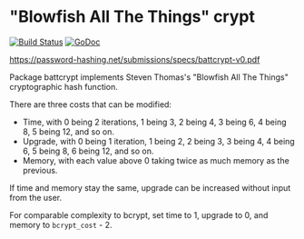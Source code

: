 "Blowfish All The Things" crypt
===============================

[![Build Status](https://drone.io/github.com/BenLubar/battcrypt/status.png)](https://drone.io/github.com/BenLubar/battcrypt/latest)
[![GoDoc](https://godoc.org/github.com/BenLubar/battcrypt?status.svg)](https://godoc.org/github.com/BenLubar/battcrypt)

https://password-hashing.net/submissions/specs/battcrypt-v0.pdf

Package battcrypt implements Steven Thomas's "Blowfish All The Things"
cryptographic hash function.

There are three costs that can be modified:

- Time, with 0 being 2 iterations, 1 being 3, 2 being 4, 3 being 6, 4 being
  8, 5 being 12, and so on.
- Upgrade, with 0 being 1 iteration, 1 being 2, 2 being 3, 3 being 4, 4
  being 6, 5 being 8, 6 being 12, and so on.
- Memory, with each value above 0 taking twice as much memory as the
  previous.

If time and memory stay the same, upgrade can be increased without input
from the user.

For comparable complexity to bcrypt, set time to 1, upgrade to 0, and memory
to `bcrypt_cost` - 2.
